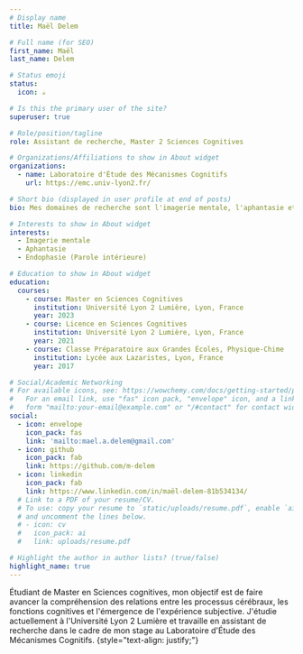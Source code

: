 ```yaml
---
# Display name
title: Maël Delem

# Full name (for SEO)
first_name: Maël
last_name: Delem

# Status emoji
status:
  icon: ☕️

# Is this the primary user of the site?
superuser: true

# Role/position/tagline
role: Assistant de recherche, Master 2 Sciences Cognitives

# Organizations/Affiliations to show in About widget
organizations:
  - name: Laboratoire d'Étude des Mécanismes Cognitifs
    url: https://emc.univ-lyon2.fr/

# Short bio (displayed in user profile at end of posts)
bio: Mes domaines de recherche sont l'imagerie mentale, l'aphantasie et l'endophasie (dite "parole intérieure").

# Interests to show in About widget
interests:
  - Imagerie mentale
  - Aphantasie
  - Endophasie (Parole intérieure)

# Education to show in About widget
education:
  courses:
    - course: Master en Sciences Cognitives
      institution: Université Lyon 2 Lumière, Lyon, France
      year: 2023
    - course: Licence en Sciences Cognitives
      institution: Université Lyon 2 Lumière, Lyon, France
      year: 2021
    - course: Classe Préparatoire aux Grandes Écoles, Physique-Chime
      institution: Lycée aux Lazaristes, Lyon, France
      year: 2017

# Social/Academic Networking
# For available icons, see: https://wowchemy.com/docs/getting-started/page-builder/#icons
#   For an email link, use "fas" icon pack, "envelope" icon, and a link in the
#   form "mailto:your-email@example.com" or "/#contact" for contact widget.
social:
  - icon: envelope
    icon_pack: fas
    link: 'mailto:mael.a.delem@gmail.com'
  - icon: github
    icon_pack: fab
    link: https://github.com/m-delem
  - icon: linkedin
    icon_pack: fab
    link: https://www.linkedin.com/in/maël-delem-81b534134/
  # Link to a PDF of your resume/CV.
  # To use: copy your resume to `static/uploads/resume.pdf`, enable `ai` icons in `params.yaml`,
  # and uncomment the lines below.
  # - icon: cv
  #   icon_pack: ai
  #   link: uploads/resume.pdf

# Highlight the author in author lists? (true/false)
highlight_name: true
---
```


Étudiant de Master en Sciences cognitives, mon objectif est de faire avancer la compréhension des relations entre les processus cérébraux, les fonctions cognitives et l'émergence de l'expérience subjective. J'étudie actuellement à l'Université Lyon 2 Lumière et travaille en assistant de recherche dans le cadre de mon stage au Laboratoire d'Étude des Mécanismes Cognitifs.
{style="text-align: justify;"}
